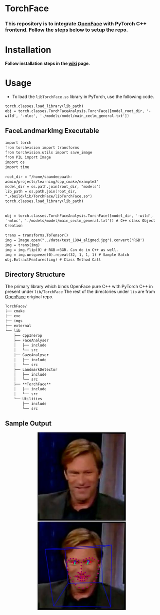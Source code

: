 # **TorchFace**

### This repository is to integrate [OpenFace](https://github.com/TadasBaltrusaitis/OpenFace) with PyTorch C++ frontend. Follow the steps below to setup the repo.

# **Installation**
**Follow installation steps in the [wiki](https://github.com/saandeepa93/TorchOpenFace/wiki/Unix-Setup) page.**

# **Usage**
* To load the `libTorchFace.so` library in PyTorch, use the following code.

```
torch.classes.load_library(lib_path)
obj = torch.classes.TorchFaceAnalysis.TorchFace([model_root_dir, '-wild', '-mloc', './models/model/main_ceclm_general.txt'])
```

## **FaceLandmarkImg Executable**
```
import torch 
from torchvision import transforms 
from torchvision.utils import save_image
from PIL import Image
import os 
import time

root_dir = "/home/saandeepaath-admin/projects/learning/cpp_cmake/example3"
model_dir = os.path.join(root_dir, "models")
lib_path = os.path.join(root_dir, "./build/lib/TorchFace/libTorchFace.so")
torch.classes.load_library(lib_path)


obj = torch.classes.TorchFaceAnalysis.TorchFace([model_dir, '-wild', '-mloc', './models/model/main_ceclm_general.txt']) # C++ class Object Creation

trans = transforms.ToTensor()
img = Image.open("../data/test_1894_aligned.jpg").convert('RGB')
img = trans(img)
img = img.flip(0) # RGB->BGR. Can do in C++ as well.
img = img.unsqueeze(0).repeat(32, 1, 1, 1) # Sample Batch 
obj.ExtractFeatures(img) # Class Method Call
```

## **Directory Structure**

The primary library which binds OpenFace pure C++ with PyTorch C++ in present under `lib/TorchFace`
The rest of the directories under `lib` are from [OpenFace](https://github.com/TadasBaltrusaitis/OpenFace/tree/master/lib/local) original repo. 

```
TorchFace/
├── cmake
├── exe
├── imgs
├── external
└── lib
    ├── CppInerop
    ├── FaceAnalyser
    │   ├── include
    │   └── src
    ├── GazeAnalyser
    │   ├── include
    │   └── src
    ├── LandmarkDetector
    │   ├── include
    │   └── src
    ├── **TorchFace**
    │   ├── include
    │   └── src
    └── Utilities
        ├── include
        └── src

```

## **Sample Output**
<p align="center">
  <img src="./imgs/sample.png" height="290" width="290" >
  <img src="./imgs/sample.jpg" height="290" width="290" >
</p>


